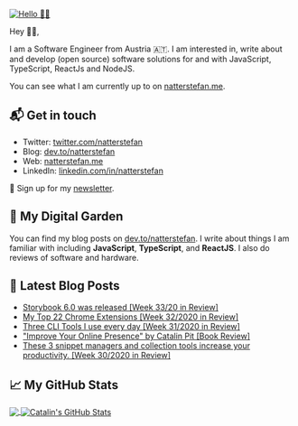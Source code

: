 [![Hello 👋🏻](https://pbs.twimg.com/profile_banners/214395203/1594729195/1500x500)][1]

Hey 👋🏻,

I am a Software Engineer from Austria 🇦🇹. I am interested in, write about and develop (open source) software solutions for and with JavaScript, TypeScript, ReactJs and NodeJS.

You can see what I am currently up to on [natterstefan.me][1].

## 📬 Get in touch

- Twitter: [twitter.com/natterstefan][3]
- Blog: [dev.to/natterstefan][4]
- Web: [natterstefan.me][1]
- LinkedIn: [linkedin.com/in/natterstefan][2]

📧 Sign up for my [newsletter][5].

## 🌳 My Digital Garden

You can find my blog posts on [dev.to/natterstefan][4]. I write about things
I am familiar with including **JavaScript**, **TypeScript**, and **ReactJS**.
I also do reviews of software and hardware.

## 📕 Latest Blog Posts

<!-- BLOG-POST-LIST:START -->
- [Storybook 6.0 was released [Week 33/20 in Review]](https://dev.to/natterstefan/storybook-6-0-was-released-week-33-20-in-review-3e6k)
- [My Top 22 Chrome Extensions [Week 32/2020 in Review]](https://dev.to/natterstefan/my-top-22-chrome-extensions-week-32-2020-in-review-1224)
- [Three CLI Tools I use every day [Week 31/2020 in Review]](https://dev.to/natterstefan/three-cli-tools-i-use-every-day-week-31-2020-in-review-5g7)
- ["Improve Your Online Presence" by Catalin Pit [Book Review]](https://dev.to/natterstefan/improve-your-online-presence-by-catalin-pit-book-review-1558)
- [These 3 snippet managers and collection tools increase your productivity. [Week 30/2020 in Review]](https://dev.to/natterstefan/these-snippet-managers-and-snippets-collection-tools-increase-your-productivity-week-30-2020-in-review-102i)
<!-- BLOG-POST-LIST:END -->

## &#x1f4c8; My GitHub Stats

<a href="https://github.com/natterstefan/natterstefan">
  <img align="center" src="https://github-readme-stats.vercel.app/api/top-langs/?username=natterstefan&hide=java,html&title_color=ffffff&text_color=c9cacc&icon_color=2bbc8a&bg_color=1d1f21" />
</a>

<a href="https://github.com/natterstefan/natterstefan">
  <img align="center" src="https://github-readme-stats.vercel.app/api?username=natterstefan&show_icons=true&line_height=27&count_private=true&title_color=ffffff&text_color=c9cacc&icon_color=2bbc8a&bg_color=1d1f21" alt="Catalin's GitHub Stats" />
</a>

[1]: https://natterstefan.me/?utm_source=github.com&utm_medium=gh-profile-natterstefan&utm_campaign=natterstefan
[2]: https://www.linkedin.com/in/natterstefan
[3]: https://www.twitter.com/natterstefan
[4]: https://dev.to/natterstefan
[5]: https://newsletter.natterstefan.me?utm_source=github.com&utm_medium=gh-profile-natterstefan&utm_campaign=natterstefan
